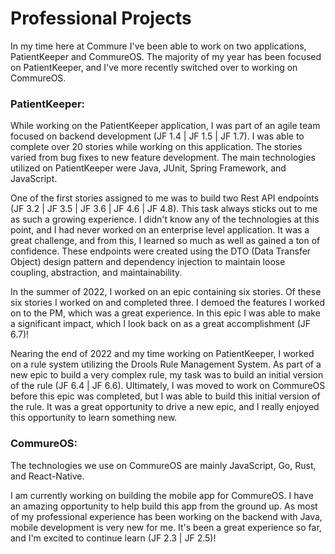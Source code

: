 # Professional Projects

In my time here at Commure I've been able to work on two applications, PatientKeeper and CommureOS. The majority of my year has been focused on PatientKeeper, and I've more recently switched over to working on CommureOS.

### PatientKeeper:

While working on the PatientKeeper application, I was part of an agile team focused on backend development (JF 1.4 | JF 1.5 | JF 1.7). I was able to complete over 20 stories while working on this application. The stories varied from bug fixes to new feature development. The main technologies utilized on PatientKeeper were Java, JUnit, Spring Framework, and JavaScript.

One of the first stories assigned to me was to build two Rest API endpoints (JF 3.2 | JF 3.5 | JF 3.6 | JF 4.6 | JF 4.8). This task always sticks out to me as such a growing experience. I didn't know any of the technologies at this point, and I had never worked on an enterprise level application. It was a great challenge, and from this, I learned so much as well as gained a ton of confidence. These endpoints were created using the DTO (Data Transfer Object) design pattern and dependency injection to maintain loose coupling, abstraction, and maintainability.

In the summer of 2022, I worked on an epic containing six stories. Of these six stories I worked on and completed three. I demoed the features I worked on to the PM, which was a great experience. In this epic I was able to make a significant impact, which I look back on as a great accomplishment (JF 6.7)!

Nearing the end of 2022 and my time working on PatientKeeper, I worked on a rule system utilizing the Drools Rule Management System. As part of a new epic to build a very complex rule, my task was to build an initial version of the rule (JF 6.4 | JF 6.6). Ultimately, I was moved to work on CommureOS before this epic was completed, but I was able to build this initial version of the rule. It was a great opportunity to drive a new epic, and I really enjoyed this opportunity to learn something new.

### CommureOS:

The technologies we use on CommureOS are mainly JavaScript, Go, Rust, and React-Native. 

I am currently working on building the mobile app for CommureOS. I have an amazing opportunity to help build this app from the ground up. As most of my professional experience has been working on the backend with Java, mobile development is very new for me. It's been a great experience so far, and I'm excited to continue learn (JF 2.3 | JF 2.5)!



